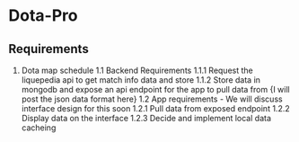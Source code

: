 # Dota-Pro


## Requirements
 
1. Dota map schedule
  1.1 Backend Requirements
    1.1.1 Request the liquepedia api to get match info data and store
    1.1.2 Store data in mongodb and expose an api endpoint for the app to pull data from
    {I will post the json data format here}
 1.2 App requirements - We will discuss interface design for this soon
    1.2.1 Pull data from exposed endpoint
    1.2.2 Display data on the interface
    1.2.3 Decide and implement local data cacheing 
